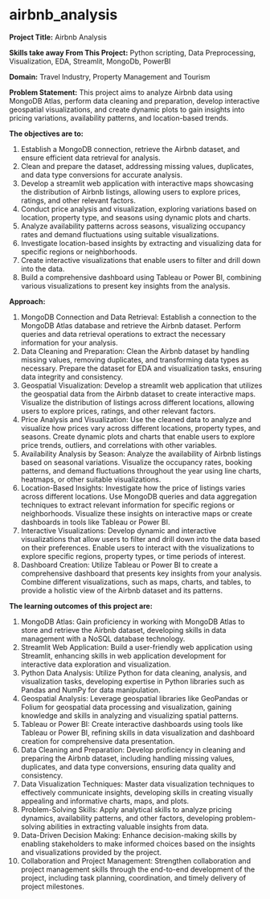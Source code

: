 # airbnb_analysis

**Project Title:** Airbnb Analysis

**Skills take away From This Project:**
Python scripting, Data Preprocessing, Visualization,
EDA, Streamlit, MongoDb, PowerBI 

**Domain:**
Travel Industry, Property Management and Tourism 

**Problem Statement:**
This project aims to analyze Airbnb data using MongoDB Atlas, perform data cleaning and preparation, develop interactive geospatial visualizations, and create dynamic     plots to gain insights into pricing variations, availability patterns, and location-based trends. 
  
**The objectives are to:**
1. Establish a MongoDB connection, retrieve the Airbnb dataset, and ensure efficient data retrieval for analysis.
2. Clean and prepare the dataset, addressing missing values, duplicates, and data type conversions for accurate analysis.
3. Develop a streamlit web application with interactive maps showcasing the distribution of Airbnb listings, allowing users to explore prices, ratings, and other           relevant factors.
4. Conduct price analysis and visualization, exploring variations based on location, property type, and seasons using dynamic plots and charts.
5. Analyze availability patterns across seasons, visualizing occupancy rates and demand fluctuations using suitable visualizations.
6. Investigate location-based insights by extracting and visualizing data for specific regions or neighborhoods.
7. Create interactive visualizations that enable users to filter and drill down into the data.
8. Build a comprehensive dashboard using Tableau or Power BI, combining various visualizations to present key insights from the analysis.

**Approach:**
  1. MongoDB Connection and Data Retrieval: Establish a connection to the MongoDB Atlas database and retrieve the Airbnb dataset. Perform queries and data retrieval operations to extract the necessary information for your analysis.
  2. Data Cleaning and Preparation: Clean the Airbnb dataset by handling missing values, removing duplicates, and transforming data types as necessary. Prepare the dataset for EDA and visualization tasks, ensuring data integrity and consistency.
  3. Geospatial Visualization: Develop a streamlit web application that utilizes  the geospatial data from the Airbnb dataset to create interactive maps. Visualize the distribution of listings across different locations, allowing users to explore prices, ratings, and other relevant factors.
  4. Price Analysis and Visualization: Use the cleaned data to analyze and visualize how prices vary across different locations, property types, and seasons. Create dynamic plots and charts that enable users to explore price trends, outliers, and correlations with other variables.
  5. Availability Analysis by Season: Analyze the availability of Airbnb listings based on seasonal variations. Visualize the occupancy rates, booking patterns, and demand fluctuations throughout the year using line charts, heatmaps, or other suitable visualizations.
  6. Location-Based Insights: Investigate how the price of listings varies across different locations. Use MongoDB queries and data aggregation techniques to extract relevant information for specific regions or neighborhoods. Visualize these insights on interactive maps or create dashboards in tools like Tableau or Power BI.
  7. Interactive Visualizations: Develop dynamic and interactive visualizations that allow users to filter and drill down into the data based on their preferences. Enable users to interact with the visualizations to explore specific regions, property types, or time periods of interest.
  8. Dashboard Creation: Utilize Tableau or Power BI to create a comprehensive dashboard that presents key insights from your analysis. Combine different visualizations, such as maps, charts, and tables, to provide a holistic view of the Airbnb dataset and its patterns.


**The learning outcomes of this project are:**
  1. MongoDB Atlas: Gain proficiency in working with MongoDB Atlas to store and retrieve the Airbnb dataset, developing skills in data management with a NoSQL database technology.
  2. Streamlit Web Application: Build a user-friendly web application using Streamlit, enhancing skills in web application development for interactive data exploration and visualization.
  3. Python Data Analysis: Utilize Python for data cleaning, analysis, and visualization tasks, developing expertise in Python libraries such as Pandas and NumPy for data manipulation.
  4. Geospatial Analysis: Leverage geospatial libraries like GeoPandas or Folium for geospatial data processing and visualization, gaining knowledge and skills in analyzing and visualizing spatial patterns.
  5. Tableau or Power BI: Create interactive dashboards using tools like Tableau or Power BI, refining skills in data visualization and dashboard creation for comprehensive data presentation.
  6. Data Cleaning and Preparation: Develop proficiency in cleaning and preparing the Airbnb dataset, including handling missing values, duplicates, and data type conversions, ensuring data quality and consistency.
  7. Data Visualization Techniques: Master data visualization techniques to effectively communicate insights, developing skills in creating visually appealing and informative charts, maps, and plots.
  8. Problem-Solving Skills: Apply analytical skills to analyze pricing dynamics, availability patterns, and other factors, developing problem-solving abilities in extracting valuable insights from data.
  9. Data-Driven Decision Making: Enhance decision-making skills by enabling stakeholders to make informed choices based on the insights and visualizations provided by the project.
  10. Collaboration and Project Management: Strengthen collaboration and project management skills through the end-to-end development of the project, including task planning, coordination, and timely delivery of project milestones.
